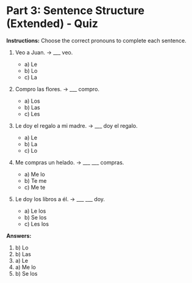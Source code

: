 
# Part 3: Sentence Structure (Extended) - Quiz

**Instructions:** Choose the correct pronouns to complete each sentence.

1.  Veo a Juan. -> ___ veo.
    *   a) Le
    *   b) Lo
    *   c) La

2.  Compro las flores. -> ___ compro.
    *   a) Los
    *   b) Las
    *   c) Les

3.  Le doy el regalo a mi madre. -> ___ doy el regalo.
    *   a) Le
    *   b) La
    *   c) Lo

4.  Me compras un helado. -> ___ ___ compras.
    *   a) Me lo
    *   b) Te me
    *   c) Me te

5.  Le doy los libros a él. -> ___ ___ doy.
    *   a) Le los
    *   b) Se los
    *   c) Les los

**Answers:**

1.  b) Lo
2.  b) Las
3.  a) Le
4.  a) Me lo
5.  b) Se los

